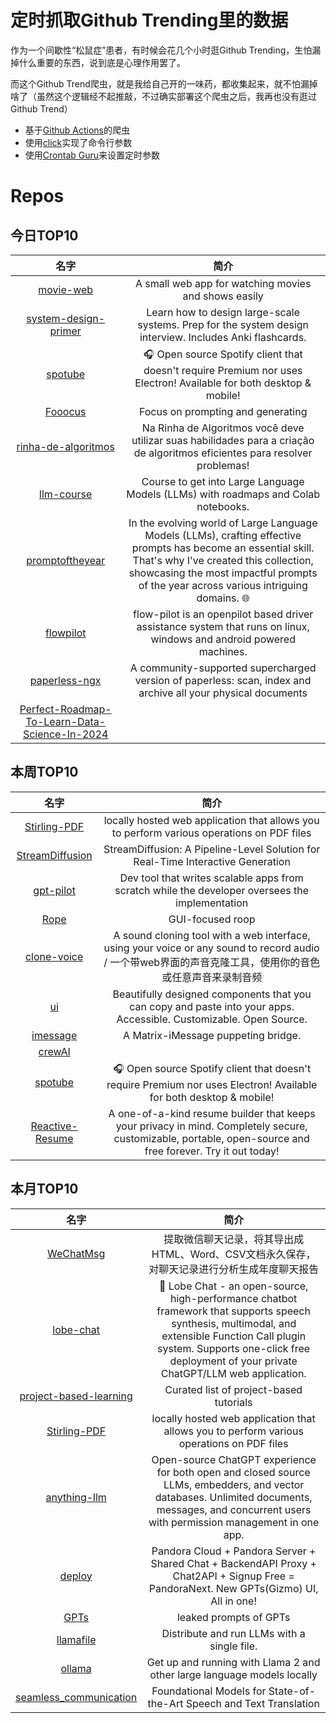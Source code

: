 # 定时抓取Github Trending里的数据

作为一个间歇性“松鼠症”患者，有时候会花几个小时逛Github Trending，生怕漏掉什么重要的东西，说到底是心理作用罢了。

而这个Github Trend爬虫，就是我给自己开的一味药，都收集起来，就不怕漏掉啥了（虽然这个逻辑经不起推敲，不过确实部署这个爬虫之后，我再也没有逛过Github Trend）

* 基于[Github Actions](https://docs.github.com/en/actions)的爬虫
* 使用[click](https://github.com/pallets/click)实现了命令行参数
* 使用[Crontab Guru](https://crontab.guru/)来设置定时参数

# Repos
## 今日TOP10 
<!-- START OF DAILY_TOP10_REPOS -->
| 名字 | 简介 |
| :----: | :----: |
| [movie-web](https://github.com/movie-web/movie-web) | A small web app for watching movies and shows easily |
| [system-design-primer](https://github.com/donnemartin/system-design-primer) | Learn how to design large-scale systems. Prep for the system design interview. Includes Anki flashcards. |
| [spotube](https://github.com/KRTirtho/spotube) | 🎧 Open source Spotify client that doesn't require Premium nor uses Electron! Available for both desktop & mobile! |
| [Fooocus](https://github.com/lllyasviel/Fooocus) | Focus on prompting and generating |
| [rinha-de-algoritmos](https://github.com/Universidade-Livre/rinha-de-algoritmos) | Na Rinha de Algoritmos você deve utilizar suas habilidades para a criação de algoritmos eficientes para resolver problemas! |
| [llm-course](https://github.com/mlabonne/llm-course) | Course to get into Large Language Models (LLMs) with roadmaps and Colab notebooks. |
| [promptoftheyear](https://github.com/successfulstudy/promptoftheyear) | In the evolving world of Large Language Models (LLMs), crafting effective prompts has become an essential skill. That's why I've created this collection, showcasing the most impactful prompts of the year across various intriguing domains. 🌐 |
| [flowpilot](https://github.com/flowdriveai/flowpilot) | flow-pilot is an openpilot based driver assistance system that runs on linux, windows and android powered machines. |
| [paperless-ngx](https://github.com/paperless-ngx/paperless-ngx) | A community-supported supercharged version of paperless: scan, index and archive all your physical documents |
| [Perfect-Roadmap-To-Learn-Data-Science-In-2024](https://github.com/krishnaik06/Perfect-Roadmap-To-Learn-Data-Science-In-2024) |  |
<!-- END OF DAILY_TOP10_REPOS -->

## 本周TOP10
<!-- START OF WEEKLY_TOP10_REPOS -->
| 名字 | 简介 |
| :----: | :----: |
| [Stirling-PDF](https://github.com/Stirling-Tools/Stirling-PDF) | locally hosted web application that allows you to perform various operations on PDF files |
| [StreamDiffusion](https://github.com/cumulo-autumn/StreamDiffusion) | StreamDiffusion: A Pipeline-Level Solution for Real-Time Interactive Generation |
| [gpt-pilot](https://github.com/Pythagora-io/gpt-pilot) | Dev tool that writes scalable apps from scratch while the developer oversees the implementation |
| [Rope](https://github.com/Hillobar/Rope) | GUI-focused roop |
| [clone-voice](https://github.com/jianchang512/clone-voice) | A sound cloning tool with a web interface, using your voice or any sound to record audio / 一个带web界面的声音克隆工具，使用你的音色或任意声音来录制音频 |
| [ui](https://github.com/shadcn-ui/ui) | Beautifully designed components that you can copy and paste into your apps. Accessible. Customizable. Open Source. |
| [imessage](https://github.com/beeper/imessage) | A Matrix-iMessage puppeting bridge. |
| [crewAI](https://github.com/joaomdmoura/crewAI) |  |
| [spotube](https://github.com/KRTirtho/spotube) | 🎧 Open source Spotify client that doesn't require Premium nor uses Electron! Available for both desktop & mobile! |
| [Reactive-Resume](https://github.com/AmruthPillai/Reactive-Resume) | A one-of-a-kind resume builder that keeps your privacy in mind. Completely secure, customizable, portable, open-source and free forever. Try it out today! |
<!-- END OF WEEKLY_TOP10_REPOS -->

## 本月TOP10
<!-- START OF MONTHLY_TOP10_REPOS -->
| 名字 | 简介 |
| :----: | :----: |
| [WeChatMsg](https://github.com/LC044/WeChatMsg) | 提取微信聊天记录，将其导出成HTML、Word、CSV文档永久保存，对聊天记录进行分析生成年度聊天报告 |
| [lobe-chat](https://github.com/lobehub/lobe-chat) | 🤖 Lobe Chat - an open-source, high-performance chatbot framework that supports speech synthesis, multimodal, and extensible Function Call plugin system. Supports one-click free deployment of your private ChatGPT/LLM web application. |
| [project-based-learning](https://github.com/practical-tutorials/project-based-learning) | Curated list of project-based tutorials |
| [Stirling-PDF](https://github.com/Stirling-Tools/Stirling-PDF) | locally hosted web application that allows you to perform various operations on PDF files |
| [anything-llm](https://github.com/Mintplex-Labs/anything-llm) | Open-source ChatGPT experience for both open and closed source LLMs, embedders, and vector databases. Unlimited documents, messages, and concurrent users with permission management in one app. |
| [deploy](https://github.com/pandora-next/deploy) | Pandora Cloud + Pandora Server + Shared Chat + BackendAPI Proxy + Chat2API + Signup Free = PandoraNext. New GPTs(Gizmo) UI, All in one! |
| [GPTs](https://github.com/linexjlin/GPTs) | leaked prompts of GPTs |
| [llamafile](https://github.com/Mozilla-Ocho/llamafile) | Distribute and run LLMs with a single file. |
| [ollama](https://github.com/jmorganca/ollama) | Get up and running with Llama 2 and other large language models locally |
| [seamless_communication](https://github.com/facebookresearch/seamless_communication) | Foundational Models for State-of-the-Art Speech and Text Translation |
<!-- END OF MONTHLY_TOP10_REPOS -->
